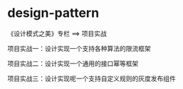 # design-pattern
《设计模式之美》专栏 ==> 项目实战

项目实战一：设计实现一个支持各种算法的限流框架

项目实战二：设计实现一个通用的接口幂等框架

项目实战三：设计实现呢一个支持自定义规则的灰度发布组件
